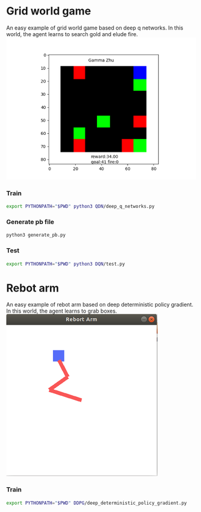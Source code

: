 
# Grid world game
An easy example of grid world game based on deep q networks. In this world, the agent learns to search gold and elude fire.
<img src=./grid_world_game.png>

### Train

```bash
export PYTHONPATH="$PWD" python3 QDN/deep_q_networks.py
```
### Generate pb file
```bash
python3 generate_pb.py
```
### Test
```bash
export PYTHONPATH="$PWD" python3 DQN/test.py 
```

# Rebot arm
An easy example of rebot arm based on deep deterministic policy gradient. In this world, the agent learns to grab boxes.
<img src=./rebot_arm.png>
### Train
```bash
export PYTHONPATH="$PWD" DDPG/deep_deterministic_policy_gradient.py
```




